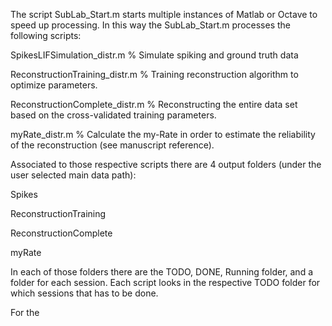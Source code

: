 The script SubLab_Start.m starts multiple instances of Matlab or Octave to speed up processing. In this way the SubLab_Start.m processes the following scripts:

SpikesLIFSimulation_distr.m % Simulate spiking and ground truth data

ReconstructionTraining_distr.m % Training reconstruction algorithm to optimize parameters.

ReconstructionComplete_distr.m % Reconstructing the entire data set based on the cross-validated training parameters.

myRate_distr.m % Calculate the my-Rate in order to estimate the reliability of the reconstruction (see manuscript reference).

Associated to those respective scripts there are 4 output folders (under the user selected main data path):

Spikes

ReconstructionTraining

ReconstructionComplete

myRate

In each of those folders there are the TODO, DONE, Running folder, and a folder for each session. Each script looks in the respective TODO folder for which sessions that has to be done. 

For the 
